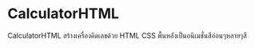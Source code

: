 # CalculatorHTML
CalculatorHTML สร้างเครื่องคิดเลขด้วย HTML CSS  พื้นหลังเป็นอนิเมชั่นสีอ่อนๆหลายๆสี 
